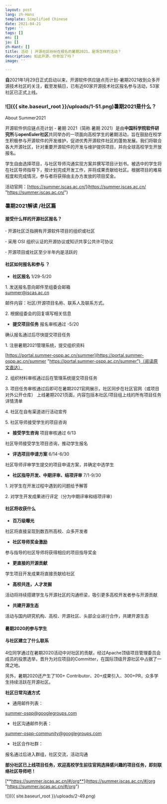 ```yaml
---
layout: post
lang: zh-Hans
template: Simplified Chinese
date: 2021-04-21
type: ''
tags: []
en: []
ja: []
zh-Hant: []
title: 活动 | 开源社区纷纷在报名的暑期2021，是场怎样的活动？
description: 如此开源，你参加了吗？
image: ''

---
```

**自**2021年1月29日正式启动以来，开源软件供应链点亮计划-暑期2021收到众多开源技术社区的关注，截至发稿日，已有近60家开源技术社区报名参与活动，53家社区已正式上线。

### ![]({{ site.baseurl_root }}/uploads/1-51.png)**暑期2021是什么？**

About Summer2021

开源软件供应链点亮计划 - 暑期 2021（简称 暑期 2021）是由**中国科学院软件研究所**与**openEuler社区**共同举办的一项面向高校学生的暑期活动，旨在鼓励在校学生积极参与开源软件的开发维护，促进优秀开源软件社区的蓬勃发展。我们将联合各大开源社区，针对重要开源软件的开发与维护提供项目，并向全球高校学生开放报名。

学生自由选择项目，与社区导师沟通实现方案并撰写项目计划书。被选中的学生将在社区导师指导下，按计划完成开发工作，并将成果贡献给社区。根据项目的难易程度和完成情况，参与者将获得由主办方发放的项目奖金。

活动官网：[https://summer.iscas.ac.cn/](https://summer.iscas.ac.cn/ "https://summer.iscas.ac.cn/")

### **暑期2021解读 /社区篇**

#### **接受什么样的开源社区报名？**

**·** 开源社区泛指拥有开源软件项目的组织或社区

**·** 采用 OSI 组织认证的开源协议或知识共享公共许可协议

**·** 开源项目或社区至少半年内是活跃的

#### **社区如何报名和参与 ？**

* **社区报名** 1/29-5/20

1\. 发送报名意向邮件至组委会邮箱  
summer@iscas.ac.cn

邮件内容：社区/开源项目名称、联系人及联系方式。

2\. 根据组委会的回复填写相关信息

* **提交项目任务** 报名审核通过 -5/20

确认报名通过后尽快提交项目任务

1\. 注册暑期2021管理系统，提交组织资料

[https://portal.summer-ospp.ac.cn/summer](https://portal.summer-ospp.ac.cn/summer "https://portal.summer-ospp.ac.cn/summer")（阅读原文直达）

2\. 组织材料审核通过后在管理系统提交项目任务

3\. 项目任务审核通过后即可在暑期2021官网展示，社区同步在社区官网（或项目对外公开仓库） 上线暑期2021页面，内容包括本社区/项目组上线的所有项目任务详情清单

4\. 社区在自有渠道进行活动宣传

5\. 社区导师接受学生的项目咨询

* **接受学生咨询** 项目审核通过 6/13

社区导师接受学生项目咨询，推动学生报名

* **评选项目申请方案** 6/14-6/30

社区导师评审学生提交的项目申请方案，并确定中选学生

* **社区指导开发、中期评审、结项评审** 7/1-9/30

1\. 对学生在开发过程中遇到的问题给予解答

2\. 对学生开发成果进行评定（分为中期评审和结项评审）

#### **社区将收获什么**

* **百万级曝光**

社区将直接呈现到数百所高校、众多开发者

* **社区导师奖金激励**

参与指导的社区导师将获得相应的项目指导奖金

* **更直接的开源贡献**

学生项目开发成果将直接贡献给社区

* **高校共连，人才发掘**

活动将持续搭建学生与开源社区的沟通桥梁，吸引更多高校开发者参与开源贡献

* **共建开源生态**

活动与国内研究机构、高校、开源社区、头部企业进行合作，共建开源生态

#### **暑期2020的参与学生**

#### **与社区建立了什么联系**

4位同学通过在暑期2020活动中对社区的贡献，经过Apache顶级项目管理委员会成员的投票选举，晋升为对应项目的Committer，在国际顶级开源社区中占据了一席之地。

另外，暑期2020还产生了100+ Contributor、20+成果引入、300+PR，众多学生持续活跃在开源社区。

**社区日常沟通方式**

* 通用邮件列表：

summer-ospp@googlegroups.com

* 社区沟通邮件列表：

summer-ospp-community@googlegroups.com

* 社区合作社群：

报名通过后进入群组，社区交流，活动沟通

**部分社区已上线项目任务，欢迎高校学生前往官网选择感兴趣的项目任务，即刻联络社区导师吧！**

[**https://summer.iscas.ac.cn/#/org**](https://summer.iscas.ac.cn/#/org "https://summer.iscas.ac.cn/#/org")

![]({{ site.baseurl_root }}/uploads/2-49.png)